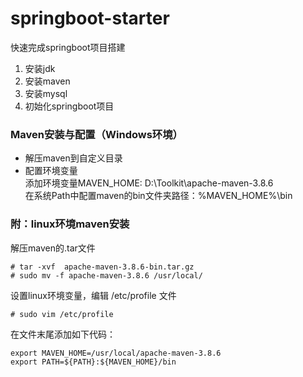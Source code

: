 # springboot-starter
快速完成springboot项目搭建

1. 安装jdk
2. 安装maven
3. 安装mysql
4. 初始化springboot项目



### Maven安装与配置（Windows环境）
- 解压maven到自定义目录
- 配置环境变量  
  添加环境变量MAVEN_HOME: D:\Toolkit\apache-maven-3.8.6  
  在系统Path中配置maven的bin文件夹路径：%MAVEN_HOME%\bin
### 附：linux环境maven安装
解压maven的.tar文件  
```
# tar -xvf  apache-maven-3.8.6-bin.tar.gz
# sudo mv -f apache-maven-3.8.6 /usr/local/
```
设置linux环境变量，编辑 /etc/profile 文件  
```
# sudo vim /etc/profile
```  
在文件末尾添加如下代码：  
```
export MAVEN_HOME=/usr/local/apache-maven-3.8.6  
export PATH=${PATH}:${MAVEN_HOME}/bin
```
